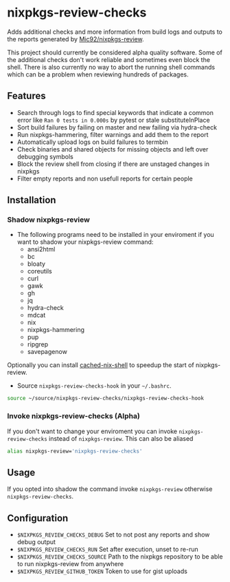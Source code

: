 # nixpkgs-review-checks

Adds additional checks and more information from build logs and outputs to the reports generated by [Mic92/nixpkgs-review](https://github.com/Mic92/nixpkgs-review/).

This project should currently be considered alpha quality software. Some of the additional checks don't work reliable and sometimes even block the shell.
There is also currently no way to abort the running shell commands which can be a problem when reviewing hundreds of packages.

## Features

- Search through logs to find special keywords that indicate a common error like `Ran 0 tests in 0.000s` by pytest or stale substituteInPlace
- Sort build failures by failing on master and new failing via hydra-check
- Run nixpkgs-hammering, filter warnings and add them to the report
- Automatically upload logs on build failures to termbin
- Check binaries and shared objects for missing objects and left over debugging symbols
- Block the review shell from closing if there are unstaged changes in nixpkgs
- Filter empty reports and non usefull reports for certain people

## Installation

### Shadow nixpkgs-review

- The following programs need to be installed in your enviroment if you want to shadow your nixpkgs-review command:
  - ansi2html
  - bc
  - bloaty
  - coreutils
  - curl
  - gawk
  - gh
  - jq
  - hydra-check
  - mdcat
  - nix
  - nixpkgs-hammering
  - pup
  - ripgrep
  - savepagenow

Optionally you can install [cached-nix-shell](https://github.com/xzfc/cached-nix-shell) to speedup the start of nixpkgs-review.

- Source `nixpkgs-review-checks-hook` in your `~/.bashrc`.

```bash
source ~/source/nixpkgs-review-checks/nixpkgs-review-checks-hook
```

### Invoke nixpkgs-review-checks (Alpha)

If you don't want to change your enviroment you can invoke `nixpkgs-review-checks` instead of `nixpkgs-review`.
This can also be aliased

```bash
alias nixpkgs-review='nixpkgs-review-checks'
```

## Usage

If you opted into shadow the command invoke `nixpkgs-review` otherwise `nixpkgs-review-checks`.

## Configuration

- `$NIXPKGS_REVIEW_CHECKS_DEBUG` Set to not post any reports and show debug output
- `$NIXPKGS_REVIEW_CHECKS_RUN` Set after execution, unset to re-run
- `$NIXPKGS_REVIEW_CHECKS_SOURCE` Path to the nixpkgs repository to be able to run nixpkgs-review from anywhere
- `$NIXPKGS_REVIEW_GITHUB_TOKEN` Token to use for gist uploads
